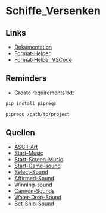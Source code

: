 # Schiffe_Versenken

## Links

- [Dokumentation](https://drive.google.com/drive/folders/1iixUB24SuCx70ox0HQyEzKewEEja-aT2)
- [Format-Helper](https://black.vercel.app/?version=stable&state=_Td6WFoAAATm1rRGAgAhARYAAAB0L-Wj4ABlADtdAD2IimZxl1N_W1ktIvcnCRyz_JxMldeGP3FkYC4l_yCiOWfL-S4QrUMyitkDP-9TiRumVRC_cm_kkqQAAADz8W8IWfenugABV2bVuq1xH7bzfQEAAAAABFla)
- [Format-Helper VSCode](https://dev.to/adamlombard/how-to-use-the-black-python-code-formatter-in-vscode-3lo0)

## Reminders

- Create requirements.txt:

```bash
pip install pipreqs

pipreqs /path/to/project
```

## Quellen

- [ASCII-Art](https://github.com/DawnHK/Ascii-Art/blob/master/ascii-art.de/www.ascii-art.de/ascii/ab/battleship.txt)
- [Start-Music](https://www.youtube.com/watch?v=ZpUA_kIwDT0)
- [Start-Screen-Music](https://www.youtube.com/watch?v=ZpUA_kIwDT0)
- [Start-Game-sound](https://www.youtube.com/watch?v=vIz103rCD-s)
- [Select-Sound](https://www.youtube.com/watch?v=T9N0pmLI7Jw)
- [Affirmed-Sound](https://www.youtube.com/watch?v=YNSbL-Cek1c)
- [Winning-sound](https://www.youtube.com/shorts/OZMXOfyndiw)
- [Cannon-Sounds](https://www.youtube.com/watch?v=j5DUDmPHNb0)
- [Water-Drop-Sound](https://www.youtube.com/watch?v=T90ISUd2YXo)
- [Set-Ship-Sound](https://www.youtube.com/watch?v=D9IHzv3wzqo)
